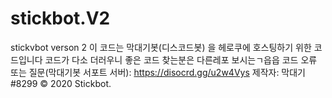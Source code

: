 # stickbot.V2
stickvbot verson 2
이 코드는 막대기봇(디스코드봇) 을 헤로쿠에 호스팅하기 위한 코드입니다
코드가 다소 더러우니 좋은 코드 찾는분은 다른레포 보시는ㄱ읍읍
코드 오류 또는 질문(막대기봇 서포트 서버):
https://disocrd.gg/u2w4Vys
제작자: 막대기#8299
© 2020 Stickbot.
